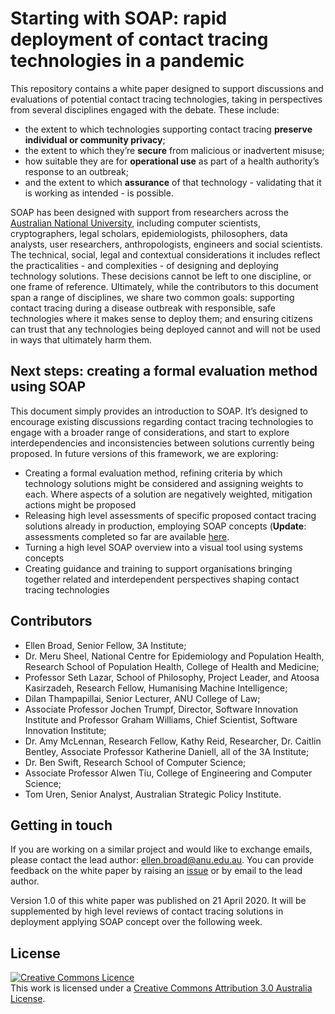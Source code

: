 # Starting with SOAP: rapid deployment of contact tracing technologies in a pandemic

This repository contains a white paper designed to support discussions and evaluations of potential contact tracing technologies, taking in perspectives from several disciplines engaged with the debate. These include:  

* the extent to which technologies supporting contact tracing **preserve individual or community privacy**;
* the extent to which they’re **secure** from malicious or inadvertent misuse;
* how suitable they are for **operational use** as part of a health authority’s response to an outbreak;
* and the extent to which **assurance** of that technology - validating that it is working as intended - is possible.

SOAP has been designed with support from researchers across the [Australian National University](https://www.anu.edu.au/), including computer scientists, cryptographers, legal scholars, epidemiologists, philosophers, data analysts, user researchers, anthropologists, engineers and social scientists. The technical, social, legal and contextual considerations it includes reflect the practicalities - and complexities - of designing and deploying technology solutions. These decisions cannot be left to one discipline, or one frame of reference. Ultimately, while the contributors to this document span a range of disciplines, we share two common goals: supporting contact tracing during a disease outbreak with responsible, safe technologies where it makes sense to deploy them; and ensuring citizens can trust that any technologies being deployed cannot and will not be used in ways that ultimately harm them.

## Next steps: creating a formal evaluation method using SOAP
This document simply provides an introduction to SOAP. It’s designed to encourage existing discussions regarding contact tracing technologies to engage with a broader range of considerations, and start to explore interdependencies and inconsistencies between solutions currently being proposed. In future versions of this framework, we are exploring:

* Creating a formal evaluation method, refining criteria by which technology solutions might be considered and assigning weights to each. Where aspects of a solution are negatively weighted, mitigation actions might be proposed
* Releasing high level assessments of specific proposed contact tracing solutions already in production, employing SOAP concepts (**Update**: assessments completed so far are available [here](https://github.com/anu-act-health-covid19-support/SOAP-evaluation/tree/master/SOAP-applied).
* Turning a high level SOAP overview into a visual tool using systems concepts
* Creating guidance and training to support organisations bringing together related and interdependent perspectives shaping contact tracing technologies


## Contributors

* Ellen Broad, Senior Fellow, 3A Institute;
* Dr. Meru Sheel, National Centre for Epidemiology and Population Health, Research School of Population Health, College of Health and Medicine;
* Professor Seth Lazar, School of Philosophy, Project Leader, and Atoosa Kasirzadeh, Research Fellow, Humanising Machine Intelligence;
* Dilan Thampapillai, Senior Lecturer, ANU College of Law;
* Associate Professor Jochen Trumpf, Director, Software Innovation Institute and Professor Graham Williams, Chief Scientist, Software Innovation Institute;
* Dr. Amy McLennan, Research Fellow, Kathy Reid, Researcher, Dr. Caitlin Bentley, Associate Professor Katherine Daniell, all of the 3A Institute;
* Dr. Ben Swift, Research School of Computer Science;
* Associate Professor Alwen Tiu, College of Engineering and Computer Science;
* Tom Uren, Senior Analyst, Australian Strategic Policy Institute.

## Getting in touch

If you are working on a similar project and would like to exchange emails, please contact the lead author: ellen.broad@anu.edu.au. You can provide feedback on the white paper by raising an [issue](https://github.com/anu-act-health-covid19-support/SOAP-evaluation/issues) or by email to the lead author.

Version 1.0 of this white paper was published on 21 April 2020. It will be supplemented by high level reviews of contact tracing solutions in deployment applying SOAP concept over the following week.

## License

[![Creative Commons Licence](https://i.creativecommons.org/l/by/3.0/au/88x31.png)](http://creativecommons.org/licenses/by/3.0/au/)  
This work is licensed under a [Creative Commons Attribution 3.0 Australia License](http://creativecommons.org/licenses/by/3.0/au/).
